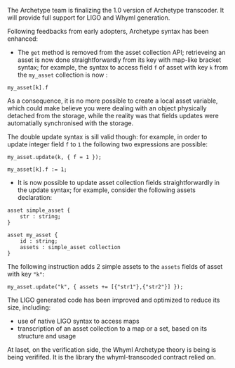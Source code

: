 The Archetype team is finalizing the 1.0 version of Archetype transcoder. It will provide full support for LIGO and Whyml generation.

Following feedbacks from early adopters, Archetype syntax has been enhanced:

- The `get` method is removed from the asset collection API; retrieveing an asset is now done straightforwardly from its key with map-like bracket syntax; for example, the syntax to access field `f` of asset with key `k` from the
`my_asset` collection is now :

```
my_asset[k].f
```

As a consequence, it is no more possible to create a local asset variable, which could make believe you were dealing with an object physically detached from the storage, while the reality was that fields updates were automatially synchronised with the storage.

The double update syntax is sill valid though: for example, in order to update integer field `f` to `1` the following two expressions are possible:

```
my_asset.update(k, { f = 1 });
```
```
my_asset[k].f := 1;
```

- It is now possible to update asset collection fields straightforwardly in the update syntax; for example, consider the following assets declaration:

```
asset simple_asset {
    str : string;
}

asset my_asset {
    id : string;
    assets : simple_asset collection
}
```

The following instruction adds 2 simple assets to the `assets` fields of asset with key `"k"`:

```
my_asset.update("k", { assets += [{"str1"},{"str2"}] });
```

The LIGO generated code has been improved and optimized to reduce its size, including:
* use of native LIGO syntax to access maps
* transcription of an asset collection to a map or a set, based on its structure and usage

At laset, on the verification side, the Whyml Archetype theory is being is being verififed. It is the library the whyml-transcoded contract relied on.
